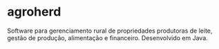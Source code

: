 # agroherd
Software para gerenciamento rural de propriedades produtoras de leite, gestão de produção, alimentação e financeiro. Desenvolvido em Java.
